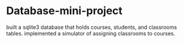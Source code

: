 # Database-mini-project
built a sqlite3 database that holds courses, students, and classrooms tables. implemented a simulator of assigning classrooms to courses.
